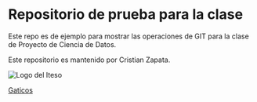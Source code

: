 # Repositorio de prueba para la clase 
Este repo es de ejemplo para mostrar las operaciones de GIT 
para la clase de Proyecto de Ciencia de Datos.

Este repositorio es mantenido por Cristian Zapata.

![Logo del Iteso](https://potosino.maristas.edu.mx/wp-content/uploads/PI-Logo-ITESO-Principal.jpg)

[Gaticos](https://girliemac.com/blog/2017/12/26/git-purr/)
